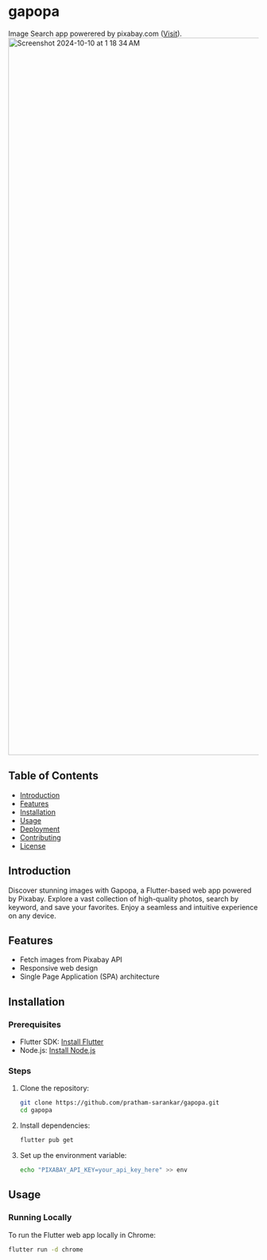 # gapopa

Image Search app powerered by pixabay.com
([Visit](https://pratham-sarankar.github.io/gapopa)).
<img width="1440" alt="Screenshot 2024-10-10 at 1 18 34 AM" src="https://github.com/user-attachments/assets/8bbc6f0d-487d-4865-a83a-69090c95abcd">

## Table of Contents

- [Introduction](#introduction)
- [Features](#features)
- [Installation](#installation)
- [Usage](#usage)
- [Deployment](#deployment)
- [Contributing](#contributing)
- [License](#license)

## Introduction

Discover stunning images with Gapopa, a Flutter-based web app powered by Pixabay. Explore a vast collection of high-quality photos, search by keyword, and save your favorites. Enjoy a seamless and intuitive experience on any device.

## Features

- Fetch images from Pixabay API
- Responsive web design
- Single Page Application (SPA) architecture

## Installation

### Prerequisites

- Flutter SDK: [Install Flutter](https://flutter.dev/docs/get-started/install)
- Node.js: [Install Node.js](https://nodejs.org/)

### Steps

1. Clone the repository:

    ```sh
    git clone https://github.com/pratham-sarankar/gapopa.git
    cd gapopa
    ```

2. Install dependencies:

    ```sh
    flutter pub get
    ```

3. Set up the environment variable:

    ```sh
    echo "PIXABAY_API_KEY=your_api_key_here" >> env
    ```

## Usage

### Running Locally

To run the Flutter web app locally in Chrome:

```sh
flutter run -d chrome
